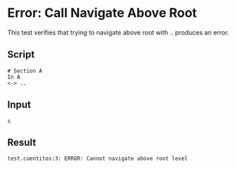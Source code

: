 # Error: Call Navigate Above Root

This test verifies that trying to navigate above root with .. produces an error.

## Script
```cuentitos
# Section A
In A
<-> ..
```

## Input
```input
s
```

## Result
```result
test.cuentitos:3: ERROR: Cannot navigate above root level
```

